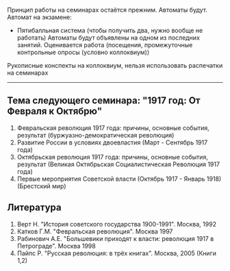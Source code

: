  Принцип работы на семинарах остаётся прежним. Автоматы будут. 
 Автомат на экзамене:
 - Пятибалльная система (чтобы получить два, нужно вообще не работать)
   Автоматы будут объявлены на одном из последних занятий. Оценивается работа (посещения, промежуточные контрольные опросы (условно коллоквиум))


Рукописные конспекты на коллоквиум, нельзя использовать распечатки на семинарах

---
## Тема следующего семинара: "1917 год: От Февраля к Октябрю"
1. Февральская революция 1917 года: причины, основные события, результат (буржуазно-демократическая революция)
2. Развитие России в условиях двоевластия (Март - Сентябрь 1917 года)
3. Октябрьская революция 1917 года: причины, основные события, результат (Великая Октябрьская Социалистическая Революция 1917 года)
4. Первые мероприятия Советской власти (Октябрь 1917 - Январь 1918) (Брестский мир)

## Литература 
1. Верт Н. "История советского государства 1900-1991". Москва, 1992
2. Катков Г.М. "Февральская революция". Москва 1997
3. Рабинович А.Е. "Большевики приходят к власти: революция 1917 в Петрограде". Москва 1998
4. Пайпс Р. "Русская революция: в трёх книгах". Москва, 2005 (Книги 1,2)

